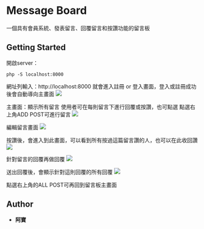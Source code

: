 # Message Board
一個具有會員系統、發表留言、回覆留言和按讚功能的留言板
## Getting Started
開啟server：
```
php -S localhost:8000
```
網址列輸入：http://localhost:8000
就會進入註冊 or 登入畫面，登入或註冊成功後會自動導向主畫面
![](https://i.imgur.com/ZcIriUA.png)

主畫面：顯示所有留言
使用者可在每則留言下進行回覆或按讚，也可點選
點選右上角ADD POST可進行留言
![](https://i.imgur.com/ZRizkyl.png)


編輯留言畫面
![](https://i.imgur.com/oQ0i7Jp.png)

按讚後，會進入到此畫面，可以看到所有按過這篇留言讚的人，也可以在此收回讚
![](https://i.imgur.com/KUDk1ZR.png)


針對留言的回覆再做回覆
![](https://i.imgur.com/e459rLg.png)

送出回覆後，會顯示針對這則回覆的所有回覆
![](https://i.imgur.com/NnX4kfK.png)

點選右上角的ALL POST可再回到留言板主畫面

## Author

* **阿寶** 
